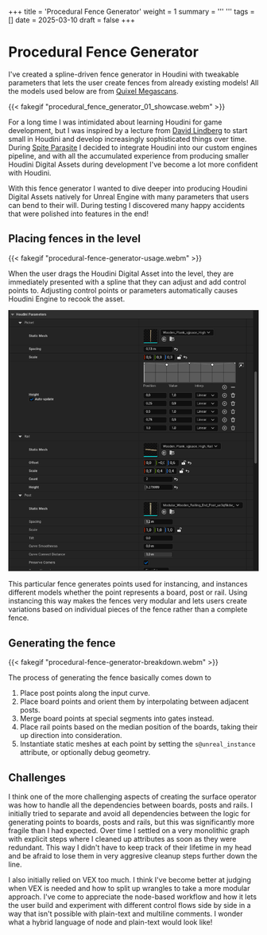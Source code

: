 +++
title = 'Procedural Fence Generator'
weight = 1
summary = '''
'''
tags = []
date = 2025-03-10
draft = false
+++
# Procedural Fence Generator
I've created a spline-driven fence generator in Houdini with tweakable parameters that lets the user create fences from already existing models! All the models used below are from [Quixel Megascans](https://www.fab.com/sellers/Quixel).

{{< fakegif "procedural_fence_generator_01_showcase.webm" >}}

For a long time I was intimidated about learning Houdini for game development, but I was inspired by a lecture from [David Lindberg](https://www.artstation.com/davidlindberg8) to start small in Houdini and develop increasingly sophisticated things over time. During [Spite Parasite](/projects/spite-parasite) I decided to integrate Houdini into our custom engines pipeline, and with all the accumulated experience from producing smaller Houdini Digital Assets during development I've become a lot more confident with Houdini.

With this fence generator I wanted to dive deeper into producing Houdini Digital Assets natively for Unreal Engine with many parameters that users can bend to their will. During testing I discovered many happy accidents that were polished into features in the end!


## Placing fences in the level
{{< fakegif "procedural-fence-generator-usage.webm" >}}

When the user drags the Houdini Digital Asset into the level, they are immediately presented with a spline that they can adjust and add control points to. Adjusting control points or parameters automatically causes Houdini Engine to recook the asset.

![](houdini_fence_parameters.png)

This particular fence generates points used for instancing, and instances different models whether the point represents a board, post or rail. Using instancing this way makes the fences very modular and lets users create variations based on individual pieces of the fence rather than a complete fence.

## Generating the fence
{{< fakegif "procedural-fence-generator-breakdown.webm" >}}

The process of generating the fence basically comes down to
1. Place post points along the input curve.
2. Place board points and orient them by interpolating between adjacent posts.
3. Merge board points at special segments into gates instead.
3. Place rail points based on the median position of the boards, taking their up direction into consideration.
4. Instantiate static meshes at each point by setting the `s@unreal_instance` attribute, or optionally debug geometry.

## Challenges
I think one of the more challenging aspects of creating the surface operator was how to handle all the dependencies between boards, posts and rails. I initially tried to separate and avoid all dependencies between the logic for generating points to boards, posts and rails, but this was significantly more fragile than I had expected. Over time I settled on a very monolithic graph with explicit steps where I cleaned up attributes as soon as they were redundant. This way I didn't have to keep track of their lifetime in my head and be afraid to lose them in very aggresive cleanup steps further down the line.

I also initially relied on VEX too much. I think I've become better at judging when VEX is needed and how to split up wrangles to take a more modular approach. I've come to appreciate the node-based workflow and how it lets the user build and experiment with different control flows side by side in a way that isn't possible with plain-text and multiline comments. I wonder what a hybrid language of node and plain-text would look like!